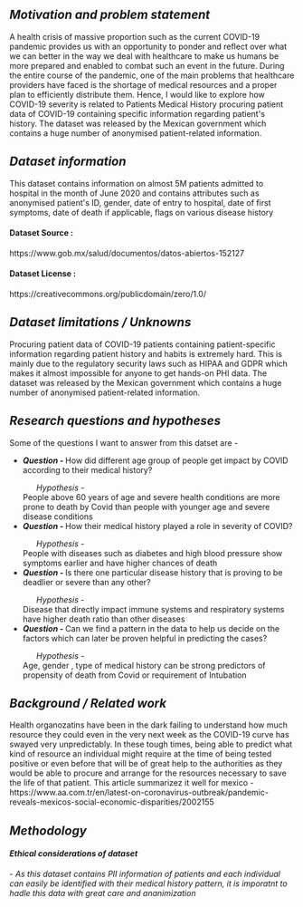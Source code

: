 <h2><i> Motivation and problem statement</i></h2>
A health crisis of massive proportion such as the current COVID-19 pandemic provides us with an opportunity to ponder and reflect over what we can better in the way we deal with healthcare to make us humans be more prepared and enabled to combat such an event in the future.
During the entire course of the pandemic, one of the main problems that healthcare providers have faced is the shortage of medical resources and a proper plan to efficiently distribute them.
Hence, I would like to explore how COVID-19 severity is related to Patients Medical History procuring patient data of COVID-19 containing specific information regarding patient's history. The dataset was released by the Mexican government which contains a huge number of anonymised patient-related information.

<h2> <i>Dataset information</i></h2> 
This dataset contains information on almost 5M patients admitted to hospital in the month of June 2020 and contains attributes such as anonymised patient's ID, gender, date of entry to hospital, date of first symptoms, date of death if applicable, flags on various disease history
<h4>Dataset Source :</h4> https://www.gob.mx/salud/documentos/datos-abiertos-152127 
<h4>Dataset License :</h4> https://creativecommons.org/publicdomain/zero/1.0/ 


<h2> <i>Dataset limitations / Unknowns </i></h2> 
Procuring patient data of COVID-19 patients containing patient-specific information regarding patient history and habits is extremely hard. This is mainly due to the regulatory security laws such as HIPAA and GDPR which makes it almost impossible for anyone to get hands-on PHI data. The dataset was released by the Mexican government which contains a huge number of anonymised patient-related information.

<h2> <i>Research questions and hypotheses</i> </h2>

Some of the questions I want to answer from this datset are - 
<ul>
<li> <i><b>Question - </i></b> How did different age group of people get impact by COVID according to their medical history?</li>
  <ul> <i>Hypothesis - </i></ul> People above 60 years of age and severe health conditions are more prone to death by Covid than people with younger age and severe disease conditions
<li><i><b>Question - </i></b> How their medical history played a role in severity of COVID?</li>
   <ul> <i>Hypothesis - </i></ul> People with diseases such as diabetes and high blood pressure show symptoms earlier and have higher chances of death
<li><i><b>Question - </i></b> Is there one particular disease history that is proving to be deadlier or severe than any other?</li>
   <ul> <i>Hypothesis - </i></ul> Disease that directly impact immune systems and respiratory systems have higher death ratio than other diseases 
<li><i><b>Question - </i></b> Can we find a pattern in the data to help us decide on the factors which can later be proven helpful in predicting the cases?</li>
   <ul> <i>Hypothesis - </i></ul>  Age, gender , type of medical history can be strong predictors of propensity of death from Covid or requirement of Intubation
</ul> 


<h2> <i>Background / Related work</i></h2> 
Health organozatins have been in the dark failing to understand how much resource they could even in the very next week as the COVID-19 curve has swayed very unpredictably. In these tough times, being able to predict what kind of resource an individual might require at the time of being tested positive or even before that will be of great help to the authorities as they would be able to procure and arrange for the resources necessary to save the life of that patient.
This article summarizez it well for mexico - https://www.aa.com.tr/en/latest-on-coronavirus-outbreak/pandemic-reveals-mexicos-social-economic-disparities/2002155

<h2> <i>Methodology</i></h2> 

<i><h4>Ethical considerations of dataset</h4> - As this dataset contains PII information of patients and each individual can easily be identified with their medical history pattern, it is imporatnt to hadle this data with great care and ananimization </i>
